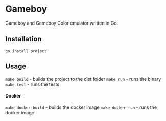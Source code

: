 # Gameboy

Gameboy and Gameboy Color emulator written in Go.

## Installation

`go install project`

## Usage

`make build` - builds the project to the dist folder
`make run` - runs the binary
`make test` - runs the tests

#### Docker

`make docker-build` - builds the docker image
`make docker-run` - runs the docker image

